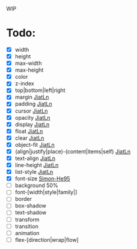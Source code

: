 WIP

# Todo:

- [x] width
- [x] height
- [x] max-width
- [x] max-height
- [x] color
- [x] z-index
- [x] top|bottom|left|right
- [x] margin [JiatLn](https://github.com/JiatLn)
- [x] padding [JiatLn](https://github.com/JiatLn)
- [x] cursor [JiatLn](https://github.com/JiatLn)
- [x] opacity [JiatLn](https://github.com/JiatLn)
- [x] display [JiatLn](https://github.com/JiatLn)
- [x] float [JiatLn](https://github.com/JiatLn)
- [x] clear [JiatLn](https://github.com/JiatLn)
- [x] object-fit [JiatLn](https://github.com/JiatLn)
- [x] (align|justify|place)-(content|items|self) [JiatLn](https://github.com/JiatLn)
- [x] text-align [JiatLn](https://github.com/JiatLn)
- [x] line-height [JiatLn](https://github.com/JiatLn)
- [x] list-style [JiatLn](https://github.com/JiatLn)
- [x] font-size [Simon-He95](https://github.com/Simon-He95)
- [ ] background 50%
- [ ] font-\[width|style|family|\]
- [ ] border
- [ ] box-shadow
- [ ] text-shadow
- [ ] transform
- [ ] transition
- [ ] animation
- [ ] flex-\[direction|wrap|flow\]
